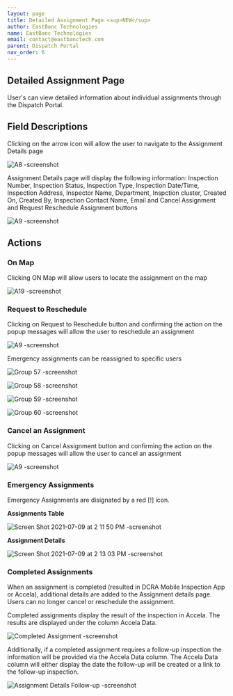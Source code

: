 ```yaml
---
layout: page
title: Detailed Assignment Page <sup>NEW</sup>
author: EastBanc Technologies
name: EastBanc Technologies
email: contact@eastbanctech.com
parent: Dispatch Portal
nav_order: 6
---
```


<section id="detailed-assignment-page" markdown="1">

# Detailed Assignment Page

User's can view detailed information about individual assignments through the Dispatch Portal.

<section id="field-descriptions" markdown="1">

## Field Descriptions

Clicking on the arrow icon will allow the user to navigate to the Assignment Details page

![A8 -screenshot](../images/dispatch-portal/dp-detailed-assignment/field-descriptions.png)

Assignment Details page will display the following information: Inspection Number, Inspection Status, Inspection Type, Inspection Date/Time, Inspection Address, Inspector Name, Department, Inspction cluster, Created On, Created By, Inspection Contact Name, Email and Cancel Assignment and Request Reschedule Assignment buttons

![A9 -screenshot](../images/dispatch-portal/dp-detailed-assignment/field-descriptions1.png)

</section>

<section id="actions" markdown="1">

## Actions

<section id="on-map" markdown="1">

### On Map
Clicking ON Map will allow users to locate the assignment on the map

![A19 -screenshot](../images/dispatch-portal/dp-detailed-assignment/on-map.png)

</section>

<section id="request-to-reschedule" markdown="1">

### Request to Reschedule
Clicking on Request to Reschedule button and confirming the action on the popup messages will allow the user to reschedule an assignment

![A9 -screenshot](../images/dispatch-portal/dp-detailed-assignment/reschedule.png)

Emergency assignments can be reassigned to specific users

![Group 57 -screenshot](../images/dispatch-portal/dp-detailed-assignment/reschedule1.png)

![Group 58 -screenshot](../images/dispatch-portal/dp-detailed-assignment/reschedule2.png)

![Group 59 -screenshot](../images/dispatch-portal/dp-detailed-assignment/reschedule3.png)

![Group 60 -screenshot](../images/dispatch-portal/dp-detailed-assignment/reschedule4.png)
</section>

<section id="cancel-assignment" markdown="1">

### Cancel an Assignment
Clicking on Cancel Assignment button and confirming the action on the popup messages will allow the user to cancel an assignment

![A9 -screenshot](../images/dispatch-portal/dp-detailed-assignment/cancel-assignment.png)

</section>

<section id="emergency-assignments" markdown="1">

### Emergency Assignments
Emergency Assignments are disignated by a red [!] icon.

**Assignments Table**

![Screen Shot 2021-07-09 at 2 11 50 PM -screenshot](../images/dispatch-portal/dp-detailed-assignment/assignments-table.png)

**Assignment Details**

![Screen Shot 2021-07-09 at 2 13 03 PM -screenshot](../images/dispatch-portal/dp-detailed-assignment/assignment-details.png)

### Completed Assignments
When an assignment is completed (resulted in DCRA Mobile Inspection App or Accela), additional details are added to the Assignment details page. Users can no longer cancel or reschedule the assignment. 

Completed assignments display the result of the inspection in Accela. The results are displayed under the column Accela Data.

![Completed Assignment -screenshot](../images/dispatch-portal/dp-detailed-assignment/completed-assignment.png)

Additionally, if a completed assignment requires a follow-up inspection the information will be provided via the Accela Data column.  The Accela Data column will either display the date the follow-up will be created or a link to the follow-up inspection. 

![Assignment Details Follow-up -screenshot](../images/dispatch-portal/dp-detailed-assignment/assignment-details-follow-up-inspection.png)

</section>
</section>
</section>
